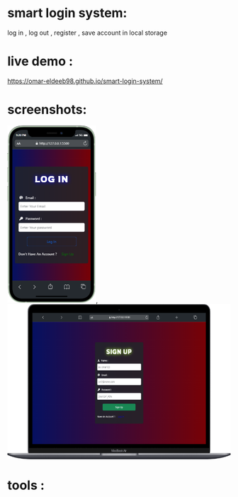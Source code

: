 # smart login system:
log in , log out , register , save account in local storage

# live demo :
https://omar-eldeeb98.github.io/smart-login-system/

# screenshots:
<img src = "screenshots/mobile0.png" alt = "mobile screen " width = "200" height = "400">,<img src = "screenshots/laptop.png" alt = "laptop screen " width = "600" height = "350">

# tools : 
